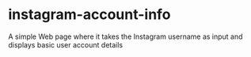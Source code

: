 # instagram-account-info
A simple Web page where it takes the Instagram username as input and displays basic user account details
